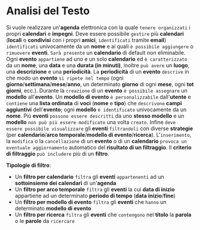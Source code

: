 Analisi del Testo
===
Si vuole realizzare un'**agenda** elettronica con la quale `tenere organizzati` i propri **calendari** e **impegni**. Deve essere possibile `gestire` più **calendari** (**locali** o **condivisi** con i propri **amici**, `identificati` tramite **email**) `identificati` univocamente da un **nome** e ai quali `è possibile aggiungere` o `rimuovere` **eventi**. `Sarà presente` un **calendario** di default non eliminabile.  Ogni **evento** `appartiene` ad uno e un solo **calendario** ed `è caratterizzato` da un **nome**, una **data** e una **durata (in minuti)**, inoltre `può avere` un **luogo**,  una **descrizione** e una **periodicità**. La **periodicità** di un **evento** `descrive` in che modo un **evento** `si ripete nel tempo` (ogni **giorno**/**settimana**/**mese**/**anno**, un determinato **giorno** di ogni **mese**, ogni **tot giorni**, ecc.). Durante la `creazione` di un **evento** `è possibile assegnare` un **modello** all'**evento**. Un **modello di evento** `è personalizzabile` dall'**utente** e `contiene` una **lista ordinata** di **voci** (**nome** e **tipo**) che `descrivono` **campi aggiuntivi** dell'**evento**; ogni **modello** `è identificato` univocamente da un **nome**. Più **eventi** `possono essere descritti` da uno **stesso modello** e un **modello** `non può più essere modificato` una volta `creato`. Infine `deve essere possibile visualizzare` gli **eventi** `filtrandoli` con diverse **strategie** (per **calendario**/**arco temporale**/**modello di evento**/**ricerca**). L'`inserimento`, la `modifica` o la `cancellazione` di un **evento** o di un **calendario** `provoca un eventuale aggiornamento` automatico del **risultato di un filtraggio**. Il **criterio di filtraggio** `può includere` più di un **filtro**.

**Tipologie di filtro**:

* Un **filtro per calendario** `filtra` gli **eventi** `appartenenti` ad un **sottoinsieme dei calendari** di un'**agenda** 
* Un **filtro per arco temporale** `filtra` gli **eventi** la cui **data di inizio** appartiene ad un determinato **periodo di tempo** (**data inizio**/**fine**)
* Un **filtro per modello di evento** `filtra` gli **eventi** che `hanno` un determinato **modello di evento**
* Un **filtro per ricerca** `filtra` gli **eventi** che `contengono` nel **titolo** la **parola** o le **parole** da `ricercare`